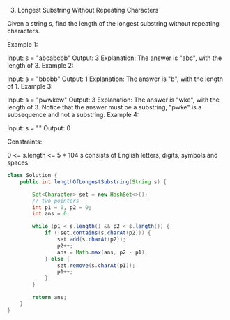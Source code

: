 3. Longest Substring Without Repeating Characters

Given a string s, find the length of the longest substring without repeating characters.

 Example 1:

Input: s = "abcabcbb"
Output: 3
Explanation: The answer is "abc", with the length of 3.
Example 2:

Input: s = "bbbbb"
Output: 1
Explanation: The answer is "b", with the length of 1.
Example 3:

Input: s = "pwwkew"
Output: 3
Explanation: The answer is "wke", with the length of 3.
Notice that the answer must be a substring, "pwke" is a subsequence and not a substring.
Example 4:

Input: s = ""
Output: 0


Constraints:

0 <= s.length <= 5 * 104
s consists of English letters, digits, symbols and spaces.

```java
class Solution {
    public int lengthOfLongestSubstring(String s) {

        Set<Character> set = new HashSet<>();
        // two pointers
        int p1 = 0, p2 = 0;
        int ans = 0;

        while (p1 < s.length() && p2 < s.length()) {
            if (!set.contains(s.charAt(p2))) {
                set.add(s.charAt(p2));
                p2++;
                ans = Math.max(ans, p2 - p1);
            } else {
                set.remove(s.charAt(p1));
                p1++;
            }
        }

        return ans;
    }
}
```

